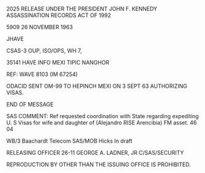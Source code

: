 2025 RELEASE UNDER THE PRESIDENT JOHN F. KENNEDY ASSASSINATION RECORDS ACT OF 1992

5909
26 NOVEMBER 1963

JHAVE

CSAS-3
OUP, ISO/OPS, WH 7,

35141
HAVE INFO MEXI
TIPIC NANGHOR

REF: WAVE 8103 (IM 67254)

ODACID SENT OM-99 TO HEPINCH MEXI ON 3 SEPT 63 AUTHORIZING VISAS.

END OF MESSAGE

SAS COMMENT: Ref requested coordination with State regarding expediting U. S
Visas for wife and daughter of (Alejandro RISE Arencibia)
FM asset. 46 04

WB/3 Baachardt Telecom
SAS/MOB Hicks In draft

RELEASING OFFICER 26-11
GEORGE A. LADNER, JR
C/SAS/SECURITY

REPRODUCTION BY OTHER THAN THE ISSUING OFFICE IS PROHIBITED.

